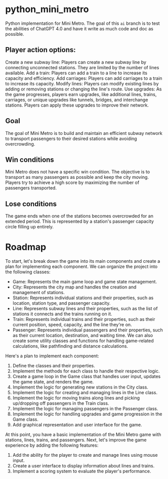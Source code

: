 # python_mini_metro
Python implementation for Mini Metro. The goal of this `ai` branch is to test the abilities of ChatGPT 4.0 and have it write as much code and doc as possible.

## Player action options:

Create a new subway line: Players can create a new subway line by connecting unconnected stations. They are limited by the number of lines available.
Add a train: Players can add a train to a line to increase its capacity and efficiency.
Add carriages: Players can add carriages to a train to increase its capacity.
Modify lines: Players can modify existing lines by adding or removing stations or changing the line's route.
Use upgrades: As the game progresses, players earn upgrades, like additional lines, trains, carriages, or unique upgrades like tunnels, bridges, and interchange stations. Players can apply these upgrades to improve their network.

## Goal

The goal of Mini Metro is to build and maintain an efficient subway network to transport passengers to their desired stations while avoiding overcrowding.

## Win conditions

Mini Metro does not have a specific win condition. The objective is to transport as many passengers as possible and keep the city moving. Players try to achieve a high score by maximizing the number of passengers transported.

## Lose conditions

The game ends when one of the stations becomes overcrowded for an extended period. This is represented by a station's passenger capacity circle filling up entirely.

# Roadmap

To start, let's break down the game into its main components and create a plan for implementing each component. We can organize the project into the following classes:

* Game: Represents the main game loop and game state management.
* City: Represents the city map and handles the creation and management of stations.
* Station: Represents individual stations and their properties, such as location, station type, and passenger capacity.
* Line: Represents subway lines and their properties, such as the list of stations it connects and the trains running on it.
* Train: Represents individual trains and their properties, such as their current position, speed, capacity, and the line they're on.
* Passenger: Represents individual passengers and their properties, such as their current location, destination, and waiting time.
We can also create some utility classes and functions for handling game-related calculations, like pathfinding and distance calculations.

Here's a plan to implement each component:

1. Define the classes and their properties.
1. Implement the methods for each class to handle their respective logic.
1. Create a game loop in the Game class that handles user input, updates the game state, and renders the game.
1. Implement the logic for generating new stations in the City class.
1. Implement the logic for creating and managing lines in the Line class.
1. Implement the logic for moving trains along lines and picking up/dropping off passengers in the Train class.
1. Implement the logic for managing passengers in the Passenger class.
1. Implement the logic for handling upgrades and game progression in the Game class.
1. Add graphical representation and user interface for the game.

At this point, you have a basic implementation of the Mini Metro game with stations, lines, trains, and passengers. Next, let's improve the game experience by adding the following features:

1. Add the ability for the player to create and manage lines using mouse input.
1. Create a user interface to display information about lines and trains.
1. Implement a scoring system to evaluate the player's performance.
